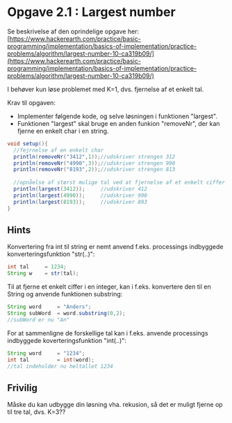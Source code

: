 # Opgave 2.1 : Largest number

Se beskrivelse af den oprindelige opgave her:
[https://www.hackerearth.com/practice/basic-programming/implementation/basics-of-implementation/practice-problems/algorithm/largest-number-10-ca319b09/](https://www.hackerearth.com/practice/basic-programming/implementation/basics-of-implementation/practice-problems/algorithm/largest-number-10-ca319b09/)

I behøver kun løse problemet med K=1, dvs. fjernelse af et enkelt tal.

Krav til opgaven:
- Implementer følgende kode, og selve løsningen i funktionen "largest".   
- Funktionen "largest" skal bruge en anden funkion "removeNr", der kan fjerne en enkelt char i en string. 

```java
void setup(){
  //fejrnelse af en enkelt char
  println(removeNr("3412",1));//udskriver strengen 312
  println(removeNr("4990",3));//udskriver strengen 990
  println(removeNr("8193",2));//udskriver strengen 813
  
  //opnåelse af størst mulige tal ved at fjernelse af et enkelt ciffer
  println(largest(3412));     //udskriver 412
  println(largest(4990));     //udskriver 990
  println(largest(8193));     //udskriver 893
}
```

## Hints

Konvertering fra int til string er nemt anvend f.eks. processings indbyggede konverteringsfunktion "str(..)":
```java
int tal     = 1234;
String w    = str(tal); 
```

Til at fjerne et enkelt ciffer i en integer, kan i f.eks. konvertere den til en String og anvende funktionen substring:
```java
String word     = "Anders";
String subWord  = word.substring(0,2); 
//subWord er nu "An"
```

For at sammenligne de forskellige tal kan i f.eks. anvende processings indbyggede koverteringsfunktion "int(..)":
```java
String word     = "1234";
int tal         = int(word); 
//tal indeholder nu heltallet 1234
```

## Frivilig
Måske du kan udbygge din løsning vha. rekusion, så det er muligt fjerne op til tre tal, dvs. K=3??